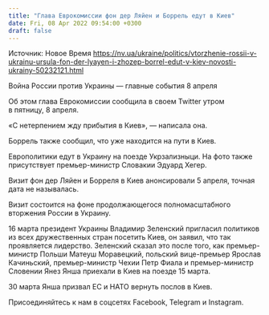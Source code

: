 ```yaml
---
title: "Глава Еврокомиссии фон дер Ляйен и Боррель едут в Киев"
date: Fri, 08 Apr 2022 09:54:00 +0300
draft: false
---
```

Источник: Новое Время https://nv.ua/ukraine/politics/vtorzhenie-rossii-v-ukrainu-ursula-fon-der-lyayen-i-zhozep-borrel-edut-v-kiev-novosti-ukrainy-50232121.html


Война России против Украины — главные события 8 апреля

 Об этом глава Еврокомиссии сообщила в своем Twitter утром в пятницу, 8 апреля.

«С нетерпением жду прибытия в Киев», — написала она.

Боррель также сообщил, что уже находится на пути в Киев.

Европолитики едут в Украину на поезде Укрзализныци. На фото также присутствует премьер-министр Словакии Эдуард Хегер.

Визит фон дер Ляйен и Борреля в Киев анонсировали 5 апреля, точная дата не называлась.

Визит состоится на фоне продолжающегося полномасштабного вторжения России в Украину.

16 марта президент Украины Владимир Зеленский пригласил политиков из всех дружественных стран посетить Киев, он заявил, что так проявляется лидерство. Зеленский сказал это после того, как премьер-министр Польши Матеуш Моравецкий, польский вице-премьер Ярослав Качиньский, премьер-министр Чехии Петр Фиала и премьер-министр Словении Янез Янша приехали в Киев на поезде 15 марта.

30 марта Янша призвал ЕС и НАТО вернуть послов в Киев.

Присоединяйтесь к нам в соцсетях Facebook, Telegram и Instagram.
